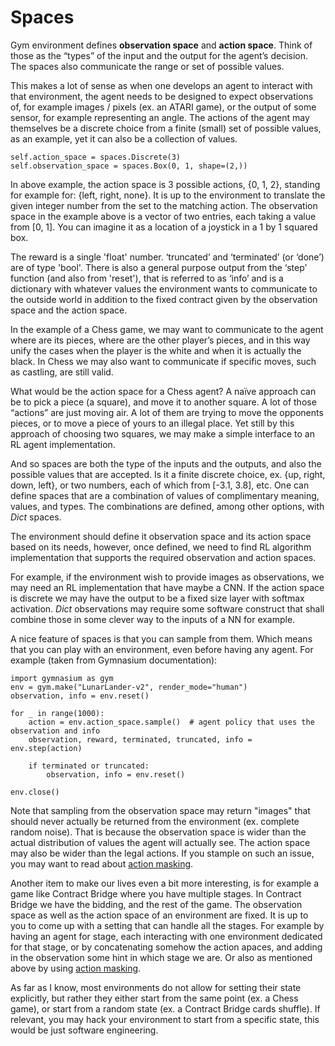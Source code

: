 # Spaces

Gym environment defines **observation space** and **action space**. Think of those as the “types” of the input and the output for the agent’s decision. The spaces also communicate the range or set of possible values. 

This makes a lot of sense as when one develops an agent to interact with that environment, the agent needs to be designed to expect observations of, for example images / pixels (ex. an ATARI game), or the output of some sensor, for example representing an angle. The actions of the agent may themselves be a discrete choice from a finite (small) set of possible values, as an example, yet it can also be a collection of values.

    self.action_space = spaces.Discrete(3)
    self.observation_space = spaces.Box(0, 1, shape=(2,))

In above example, the action space is 3 possible actions, {0, 1, 2}, standing for example for: {left, right, none}. It is up to the environment to translate the given integer number from the set to the matching action. The observation space in the example above is a vector of two entries, each taking a value from [0, 1]. You can imagine it as a location of a joystick in a 1 by 1 squared box.

The reward is a single 'float' number. ‘truncated’ and ‘terminated’ (or ‘done’) are of type 'bool'. There is also a general purpose output from the ‘step’ function (and also from 'reset'), that is referred to as ‘info’ and is a dictionary with whatever values the environment wants to communicate to the outside world in addition to the fixed contract given by the observation space and the action space.

In the example of a Chess game, we may want to communicate to the agent where are its pieces, where are the other player’s pieces, and in this way unify the cases when the player is the white and when it is actually the black. In Chess we may also want to communicate if specific moves, such as castling, are still valid.

What would be the action space for a Chess agent? A naïve approach can be to pick a piece (a square), and move it to another square. A lot of those “actions” are just moving air. A lot of them are trying to move the opponents pieces, or to move a piece of yours to an illegal place. Yet still by this approach of choosing two squares, we may make a simple interface to an RL agent implementation.

And so spaces are both the type of the inputs and the outputs, and also the possible values that are accepted. Is it a finite discrete choice, ex. {up, right, down, left}, or two numbers, each of which from [-3.1, 3.8], etc. One can define spaces that are a combination of values of complimentary meaning, values, and types. The combinations are defined, among other options, with *Dict* spaces.

The environment should define it observation space and its action space based on its needs, however, once defined, we need to find RL algorithm implementation that supports the required observation and action spaces. 

For example, if the environment wish to provide images as observations, we may need an RL implementation that have maybe a CNN. If the action space is discrete we may have the output to be a fixed size layer with softmax activation. *Dict* observations may require some software construct that shall combine those in some clever way to the inputs of a NN for example.

A nice feature of spaces is that you can sample from them. Which means that you can play with an environment, even before having any agent. For example (taken from Gymnasium documentation):

    import gymnasium as gym
    env = gym.make("LunarLander-v2", render_mode="human")
    observation, info = env.reset()

    for _ in range(1000):
        action = env.action_space.sample()  # agent policy that uses the observation and info
        observation, reward, terminated, truncated, info = env.step(action)

        if terminated or truncated:
            observation, info = env.reset()

    env.close()

Note that sampling from the observation space may return "images" that should never actually be returned from the environment (ex. complete random noise). That is because the observation space is wider than the actual distribution of values the agent will actually see. The action space may also be wider than the legal actions. If you stample on such an issue, you may want to read about [action masking](../../concepts/action_masking).

Another item to make our lives even a bit more interesting, is for example a game like Contract Bridge where you have multiple stages. In Contract Bridge we have the bidding, and the rest of the game. The observation space as well as the action space of an environment are fixed. It is up to you to come up with a setting that can handle all the stages. For example by having an agent for stage, each interacting with one environment dedicated for that stage, or by concatenating somehow the action apaces, and adding in the observation some hint in which stage we are. Or also as mentioned above by using [action masking](../../concepts/action_masking).

As far as I know, most environments do not allow for setting their state explicitly, but rather they either start from the same point (ex. a Chess game), or start from a random state (ex. a Contract Bridge cards shuffle). If relevant, you may hack your environment to start from a specific state, this would be just software engineering.